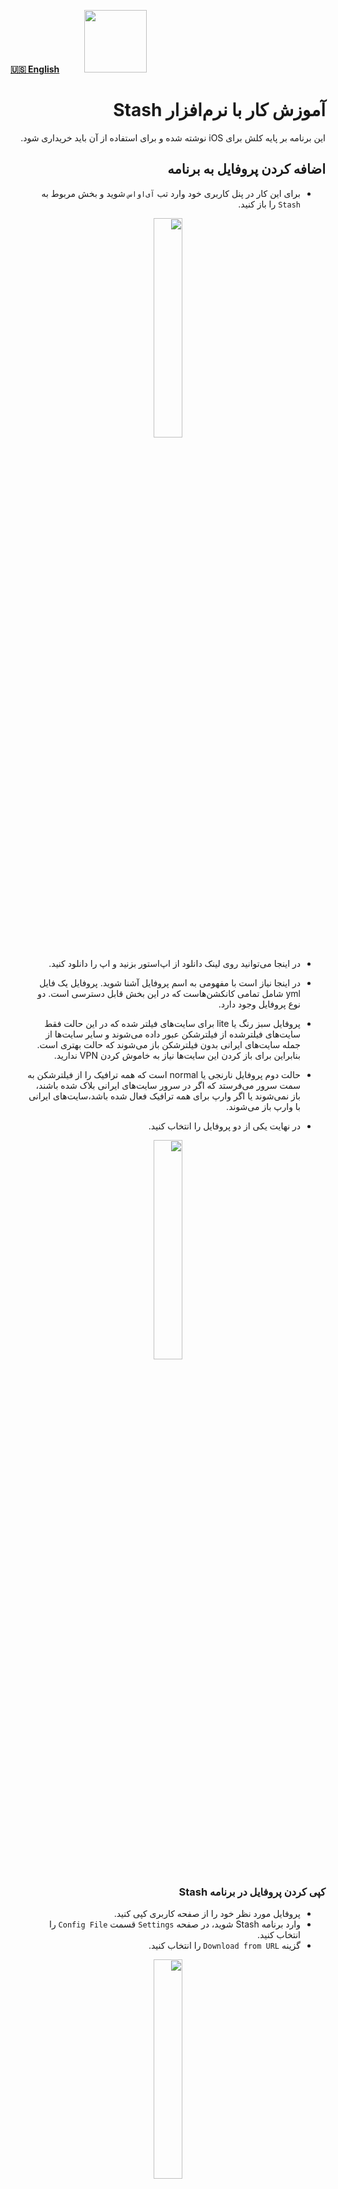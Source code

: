 [**🇺🇸 English**](https://github.com/hiddify/hiddify-config/wiki/Tutorial-for-Stash-app)&nbsp;&nbsp;&nbsp;&nbsp;&nbsp;&nbsp;&nbsp;&nbsp;&nbsp;&nbsp;<a href="https://github.com/hiddify/hiddify-config/wiki/%D9%87%D9%85%D9%87-%D8%A2%D9%85%D9%88%D8%B2%D8%B4%E2%80%8C%D9%87%D8%A7-%D9%88-%D9%88%DB%8C%D8%AF%D8%A6%D9%88%D9%87%D8%A7"><img width="100" src="https://github.com/hiddify/hiddify-config/assets/125398461/3704cd84-eee6-4c45-abe7-3c02936bbebb" /></a>

<div dir=rtl>

# آموزش کار با نرم‌افزار Stash
این برنامه بر پایه کلش برای iOS نوشته شده و برای استفاده از آن باید خریداری شود.

## اضافه کردن پروفایل به برنامه
* برای این کار در پنل کاربری خود وارد تب `آی‌اواس` شوید و بخش مربوط به `Stash` را باز کنید.

<div align=center>

<img width=30% src="https://github.com/hiddify/hiddify-config/assets/125398461/77e91556-27a9-47a8-8c90-8099285a571f" />
</div>


* در اینجا می‌توانید روی لینک دانلود از اپ‌استور بزنید و اپ را دانلود کنید.

* در اینجا نیاز است با مفهومی به اسم پروفایل آشنا شوید. پروفایل یک فایل yml شامل تمامی کانکشن‌هاست که در این بخش قابل دسترسی است. دو نوع پروفایل وجود دارد.
* پروفایل سبز رنگ یا lite برای سایت‌های فیلتر شده که در این حالت فقط سایت‌های فیلترشده از فیلترشکن عبور داده می‌شوند و سایر سایت‌ها از جمله سایت‌های ایرانی بدون فیلترشکن باز می‌شوند که حالت بهتری است. بنابراین برای باز کردن این سایت‌ها نیاز به خاموش کردن VPN ندارید.
* حالت دوم پروفایل نارنجی یا normal است که همه ترافیک را از فیلترشکن به سمت سرور می‌فرستد که اگر در سرور سایت‌های ایرانی بلاک شده باشند، باز نمی‌شوند یا اگر وارپ برای همه ترافیک فعال شده باشد،‌سایت‌های ایرانی با وارپ باز می‌شوند.
* در نهایت یکی از دو پروفایل را انتخاب کنید.

<div align=center>

<img width=30% src="https://github.com/hiddify/hiddify-config/assets/125398461/9ae75a32-1700-466c-872b-393edb870462" />
</div>


### کپی کردن پروفایل در برنامه Stash
* پروفایل مورد نظر خود را از صفحه کاربری کپی کنید.
* وارد برنامه Stash شوید، در صفحه `Settings` قسمت `Config File` را انتخاب کنید.
* گزینه `Download from URL` را انتخاب کنید.


<div align=center>

<img width=30% src="https://github.com/hiddify/hiddify-config/assets/125398461/ffbbd7a4-96aa-4331-9987-09f13f46edc8" />
</div>

* لینک کپی شده را وارد کنید و `Download` را بزنید. با انجام این کار پروفایل مورد نظر به برنامه اضافه می‌شود.

<div align=center>

<img width=30% src="https://github.com/hiddify/hiddify-config/assets/125398461/84e1e1da-2d09-4b59-ac88-91412746e4ee" />
</div>

### اضافه کردن پروفایل با QR code
* روی پروفایل مورد نظر خود را از صفحه کاربری بزنید تا QR code ظاهر شود.
* وارد برنامه Stash شوید، در صفحه `Settings` قسمت `Config File` را انتخاب کنید.
* گزینه `Download from QRcode` را انتخاب کنید.

<div align=center>

<img width=30% src="https://github.com/hiddify/hiddify-config/assets/125398461/02ca1ecf-3552-4c8e-9a2f-625be8c8b7ac" />
</div>

* QR code مورد نظر را اسکن کنید تا پروفایل به برنامه اضافه گردد.

## منوی ‌Policy
در این منو پالیسی‌ها یا همان کانفیگ‌های موود در پروفایل‌های ایمپورت شده به برنامه بازگذاری می‌شوند و نمایش داده می‌شوند.

<div align=center>

<img width=30% src="https://github.com/hiddify/hiddify-config/assets/125398461/7fd169ea-18b4-4f7f-85b4-ee2073b8c25f" />
</div>
این حالت‌های مختلف در منوی Policy وابسته به حالت‌های مختلف Outbound است که در ادامه توضیح داده خواهند شد.

### حالت Proxy
در این حالت از یک پروکسی خاص استفاده می‌شود که می‌توان پروکسی مورد نظر خود را انتخاب نمایید. این حالت برای outbound در حالت Global کاربرد دارد.

### حالت automatic
در این حالت نرم‌افزار به صورت خودکار به بهترین کانفیگ تست شده متصل می‌گردد که مرتبط با حالت `Rule` در `Outbound` است.

### حالت Sequential 
در این حالت نرم‌افزار به صورت ترتیبی از بین کانفیگ‌های مختلف انتخاب می‌کند. یعنی به صورت دوره‌ای یکی از کانفیگ‌ها را متصل می :ند. این حالت باعث پخش بار غیر همزمان می‌شود ولی با حالت لودبالانس که به صورت همزمان از کانفیگ‌ها استفاده می‌کند متفاوت است. این مورد مرتبط با حالت `Rule` در `Outbound` است.

### حالت auto
مربوط به حالت انتخاب خودکار کانفیگ برای `automatic` است.

### حالت Load-Balance
در این حالت امکان استفاده از چند کانکشن به صورت همزمان وجود دارد که باعث پخش بار روی چندین کانکشن می‌شود و برای زمان هایی که آیپی کثیف شده و کانکشن‌های تکی خوب عمل نمی‌کنند می‌تواند مفید باشد. این مورد نیز مرتبط با حالت `Rule` در `Outbound` است.

### تست کانکشن‌ها
برای این کار روی آیکون رعد و برق کلیک کنید تا تست کانکشن انجام شود.

<div align=center>

<img width=30% src="https://github.com/hiddify/hiddify-config/assets/125398461/7bdb1519-7179-4c6e-a6e9-ee00c3bc06db" />
</div>

## آپدیت کردن پروفایل‌های ایمپورت شده
برای این کار منوی `Settings` وارد `Config File‌` شوید و انگشت خود را روی یکی از پروفایل‌ها نگه دارید. در منوی ظاهر شده، گزینه Update Now را بزنید.

<div align=center>

<img width=30% src="https://github.com/hiddify/hiddify-config/assets/125398461/3ecb0ab1-40b9-40e5-8f93-5a37f9b0a1dd" />
</div>

## آپدیت خودکار پروفایل‌های ایمپورت شده
* برای این کار در Settings گزینه More Settings را انتخاب نمایید.

<div align=center>

<img width=30% src="https://github.com/hiddify/hiddify-config/assets/125398461/ab8222a0-b24b-487b-bb62-4c5509d27806" />
</div>

* در قسمت `CONFIG FILE` فیلد `Update Interval` می‌توانید مدت زمان بین آپدیت‌های خودکار را مشخص کنید.
* با فعال‌سازی Auto Update این قابلیت فعال می‌گردد.
* همچنین هر بار که برنامه Stash را باز می‌کنید پروفایل‌ها آپدیت می‌شوند.

## انتخاب حالت در بخش Outbound
در صفحه `Home` برنامه و در بخش `Outbound` می‌توانید سه حالت را انتخاب کنید.

<div align=center>

<img width=30% src="https://github.com/hiddify/hiddify-config/assets/125398461/51b861c7-2e12-4541-a214-84311270cb8d" />
</div>

### Rule mode
که پالیسی‌ها را بر اساس رول‌های موجود در پروفایل استفاده می‌کند یعنی اگر مثلا پروفایل Lite در حال استفاده باشد، با استفاده از این حالت ترافیک سایت‌های ایرانی به صورت خودکار از فیلترشکن عبور نمی‌کند.

### Global mode
حالتی است که رول‌ها دیگر اجرا نمی‌شود و می توانید در منوی Policy روی حالت Proxy یکی از کانفیگ‌ها را انتخاب کنید تا همه ترافیک گوشی شما از آن کانفیگ عبور کند. این حالت برای زمانی‌ مفید است که می‌خواهید یک کانفیگ خاص را استفاده کنید.

### Direct mode
در این حالت ترافیک از فیلترشکن عبور داده نمی‌شود مثل این است که فیلترشکن را خاموش کرده باشید.

## استفاده از قابلیت On Demand
برای استفاده در `Settings` وارد `On Demand` شوید.

<div align=center>

<img width=30% src="https://github.com/hiddify/hiddify-config/assets/125398461/0854f4f3-3628-41a3-a8b4-3a3a08474370" />
</div>

### Always On
اگر این گزینه را فعال نمایید، همیشه فیلترشکن شما فعال خواهد بود.

### On Demand
اگر این گزینه را فعال کنید، فیلترشکن تنها زمانی که صفحه گوشی قفل نشده است فعال خواهد بود و در سایر مواقع خاموش می‌شود.

## عیب‌یابی کانکشن‌ها
در صورت نیاز به چک کردن جزییات بیشتر از اتصالات می‌توانید در منوی `Utilities` وارد بخش `Network Diagnosis` شوید. در اینا لاگ مربو به تمامی کانکشن‌ها نمایش داده می‌شود که می‌تواند برای عیب‌یابی مفید باشد. این بخش شامل چندین زیربخش است که از جمله `Connectivity` و `Proxy` مفید هستند.

<div align=center>

<img width=30% src="https://github.com/hiddify/hiddify-config/assets/125398461/3685baf2-5d0f-4305-a151-12bcc761ab23" />
</div>



